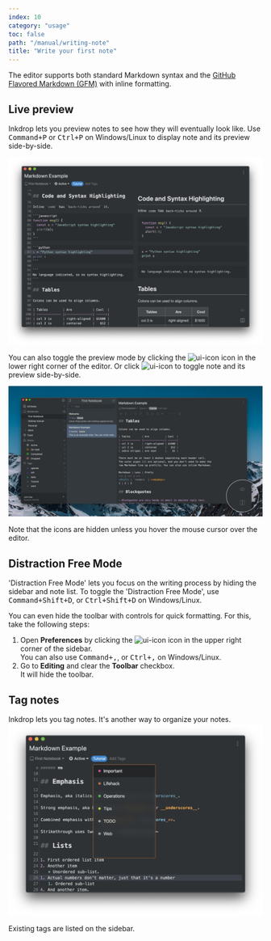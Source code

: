 ```yaml
---
index: 10
category: "usage"
toc: false
path: "/manual/writing-note"
title: "Write your first note"
---
```


The editor supports both standard Markdown syntax and the
[GitHub Flavored Markdown (GFM)](/manual/markdown-cheatsheet) with inline formatting.

## Live preview

Inkdrop lets you preview notes to see how they will eventually look like. Use <kbd>Command+P</kbd> or <kbd>Ctrl+P</kbd> on Windows/Linux to display note and its preview side-by-side.

![SideBySide](./writing-note_sidebyside.png)

You can also toggle the preview mode by clicking the ![ui-icon](/images/icons/view-1.svg) icon in the lower right corner of the editor. 
Or click ![ui-icon](/images/icons/layout-two-colums.svg) to toggle note and its preview side-by-side.


![Toggle buttons](./writing-note_toggle_buttons.png)

Note that the icons are hidden unless you hover the mouse cursor over the editor.

## Distraction Free Mode

'Distraction Free Mode' lets you focus on the writing process by hiding the sidebar and note list. To toggle the 'Distraction Free Mode', use <kbd>Command+Shift+D</kbd>, or <kbd>Ctrl+Shift+D</kbd> on Windows/Linux. 

You can even hide the toolbar with controls for quick formatting. For this, take the following steps:

1. Open **Preferences** by clicking the ![ui-icon](/images/icons/cog.svg) icon in the upper right corner of the sidebar.  
   You can also use <kbd>Command+,</kbd>, or <kbd>Ctrl+,</kbd> on Windows/Linux.
2. Go to **Editing** and clear the **Toolbar** checkbox.  
   It will hide the toolbar.  

## Tag notes

Inkdrop lets you tag notes. It's another way to organize your notes.
![Tagging](./writing-note_tags.png)

Existing tags are listed on the sidebar.
